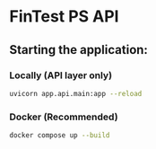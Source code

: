 # FinTest PS API

## Starting the application:
### Locally (API layer only)
```bash
uvicorn app.api.main:app --reload
```
### Docker (Recommended)
```bash
docker compose up --build
```

